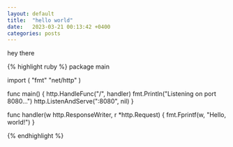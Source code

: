 ```yaml
---
layout: default
title:  "hello world"
date:   2023-03-21 00:13:42 +0400
categories: posts
---
```

hey there

{% highlight ruby %}
package main

import (
    "fmt"
    "net/http"
)

func main() {
    http.HandleFunc("/", handler)
    fmt.Println("Listening on port 8080...")
    http.ListenAndServe(":8080", nil)
}

func handler(w http.ResponseWriter, r *http.Request) {
    fmt.Fprintf(w, "Hello, world!")
}

{% endhighlight %}
